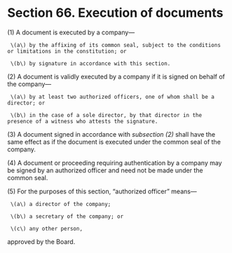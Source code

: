 # Section 66. Execution of documents

\(1\) A document is executed by a company—

     \(a\) by the affixing of its common seal, subject to the conditions or limitations in the constitution; or

     \(b\) by signature in accordance with this section.

\(2\) A document is validly executed by a company if it is signed on behalf of the company—

     \(a\) by at least two authorized officers, one of whom shall be a director; or

     \(b\) in the case of a sole director, by that director in the presence of a witness who attests the signature.

\(3\) A document signed in accordance with _subsection \(2\)_ shall have the same effect as if the document is executed under the common seal of the company.

\(4\) A document or proceeding requiring authentication by a company may be signed by an authorized officer and need not be made under the common seal.

\(5\) For the purposes of this section, “authorized officer” means—

     \(a\) a director of the company;

     \(b\) a secretary of the company; or

     \(c\) any other person,

approved by the Board.

